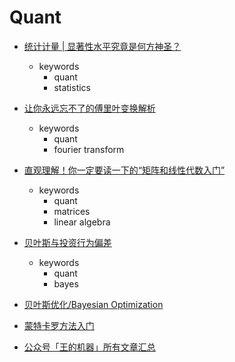 Quant
====

- [统计计量 | 显著性水平究竟是何方神圣？](https://mp.weixin.qq.com/s/-G2WL-wuDv4y4p7cIMcDAQ)
  - keywords
    - quant
    - statistics

- [让你永远忘不了的傅里叶变换解析](https://mp.weixin.qq.com/s/yDxav3aoyJh5yfweOagyZQ)    
  - keywords
    - quant
    - fourier transform

- [直观理解！你一定要读一下的“矩阵和线性代数入门”](https://mp.weixin.qq.com/s/5i6Tgd3ftrCKBUaMhAo-oA)    
  - keywords
    - quant
    - matrices
    - linear algebra

- [贝叶斯与投资行为偏差](https://mp.weixin.qq.com/s/KibrweV14wRgSYObK0MxRQ)
  - keywords
    - quant
    - bayes    

- [贝叶斯优化/Bayesian Optimization](https://zhuanlan.zhihu.com/p/76269142)    

- [蒙特卡罗方法入门](https://mp.weixin.qq.com/s/gfKSRUMMXlfmYlxcDWPGog)    

- [公众号「王的机器」所有文章汇总](https://zhuanlan.zhihu.com/p/88307466)